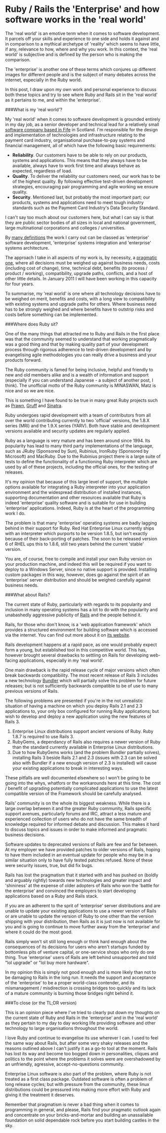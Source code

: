Ruby / Rails the 'Enterprise' and how software works in the 'real world'
========================================================================

The 'real world' is an emotive term when it comes to software development. It parcels off your
skills and experience to one side and holds it against and in comparison to a mythical 
archetype of 'reality' which seems to have little, if any, relevance to how, where and why you
work. In this context, the 'real world' is subjective and is defined by the person who is
making the comparison.

The 'enterprise' is another one of these terms which conjures up different images for different
people and is the subject of many debates across the internet, especially in the Ruby world.

In this post, I draw upon my own work and personal experience to discuss both these topics and
try to see where Ruby and Rails sit in the 'real world' as it pertains to me, and within the 
'enterprise'.

###What is my 'real world'?

My 'real world' when it comes to software development is grounded entirely in my day job, as
a senior developer and technical lead for a relatively small [software company based in Fife][2] in
Scotland. I'm responsible for the design and implementation of technologies and infrastructure 
relating to the payment card industry, organisational purchase-to-pay systems and financial 
management, all of which have the following basic requirements:

  *  **Reliability**. Our customers have to be able to rely on our products, systems and
     applications. This means that they always have to be available, always have to work
     first time and always behave as expected, regardless of load.
  *  **Quality**. To deliver the reliability our customers need, our work has to be of the
     highest quality. By following effective test-driven development strategies, encouraging
     pair programming and agile working we ensure quality.
  *  **Security**. Mentioned last, but probably the most important part; our products, systems
     and applications need to meet tough industry standards such as the Payment Card 
     Industry's Data Security Standard.

I can't say too much about our customers here, but what I can say is that they are public sector
bodies of all sizes in local and national government, large multinational corporations and colleges
/ universities.

By [many definitions][1] the work I carry out can be classed as 'enterprise' software development, 
'enterprise' systems integration and 'enterprise' systems architecture. 

The approach I  take in all aspects of my work is, by necessity, a [pragmatic one][3], where all 
decisions must be weighed up against business needs, costs (including cost of change), time, technical 
debt, benefits (to process / product / working), compatibility, upgrade paths, conflicts, and a host of 
other little details. In January 2011 I will have been working in this capacity for four years.

To summarise, my 'real world' is one where all technology decisions have to be weighed on merit, benefits
and costs, with a long view to compatibility with existing systems and upgrade paths for others. Where
business need has to be strongly weighed and where benefits have to outstrip risks and costs before something
can be implemented.

###Where does Ruby sit?

One of the many things that attracted me to Ruby and Rails in the first place was that the community
seemed to understand that working pragmatically was a good thing and that by making quality part of
your development process through rigorous adherence to test-driven development and by evangelising
agile methodologies you can really drive a business and your products forward.

The Ruby community is famed for being inclusive, helpful and friendly to new and old members alike and
is a wealth of information and support (especially if you can understand Japanese - a subject of another
post, I think). The unofficial motto of the Ruby community is MINASWAN, Matz is nice and so we are nice.

This is something I have found to be true in many  great Ruby projects such as [Prawn][4], [Gruff][5] 
and [Sinatra][6].

Ruby undergoes rapid development with a team of contributors from all over the world contributing currently
to two 'official' versions, the 1.8.X series (MRI) and the 1.9.X series (YARV). Both have stable and development 
versions available and security updates are regularly applied. 

Ruby as a language is very mature and has been around since 1994. Its popularity has lead to many third party
implementations of the language, such as JRuby (Sponsored by Sun), Rubinius, IronRuby (Sponsored by Microsoft) 
and MacRuby. Due to the Rubinius project there is a large suite of tests to define the functionality of a functioning
Ruby interpreter which are used by all of these projects, including the official ones, for the testing of releases.

It's my opinion that because of this large level of support, the multiple options available for integrating a Ruby 
interpreter into your application environment and the widespread distribution of installed instances, supporting
documentation and other resources available that Ruby is indeed 'enterprise' quality software and is suitable for 
use in building 'enterprise' applications. Indeed, Ruby is at the heart of the programming work I do. 

The problem is that many 'enterprise' operating systems are badly lagging behind in their support for Ruby. Red
Hat Enterprise Linux currently ships with an interpreter which purports to be version 1.8.5, but isn't exactly
because of their back-porting of patches. The soon to be released version 6 of RHEL ups this to 1.8.6, still two
years behind the current 'stable' version.

You are, of course, free to compile and install your own Ruby version on your production machine, and indeed this
will be required if you want to deploy to a Windows Server, since no native support is provided. Installing custom
packages in this way, however, does go against the spirit of an 'enterprise' server distribution and should be weighed
carefully against business needs. 

###What about Rails?

The current state of Ruby, particularly with regards to its popularity and inclusion in many
operating systems has a lot to do with the popularity and unabashedly aggressive publicity of 
[Rails][7] and the people behind it. 

Rails, for those who don't know, is a 'web application framework' which provides a structured 
environment for building software which is accessed via the internet. You can find out more
about it on [its website][7].

Rails development happens at a rapid pace, as one would probably expect form a young, but established
tool in this competitive world. This has, however brought several drawbacks to settling on Rails for 
developing web-facing applications, especially in my 'real world'.

One main drawback is the rapid release cycle of major versions which often break backwards compatibility.
The most recent release of Rails 3 includes a new technology [Bundler][8] which will partially solve 
this problem for future releases; but is not sufficiently backwards compatible to be of use to many previous
versions of Rails.

The following problems are presented if you're in the not unrealistic situation of having a machine on which 
you deploy Rails 2.1 and 2.3 applications to, your only box configured for running Ruby applications; but 
wish to develop and deploy a new application using the new features of Rails 3. 

  1. Enterprise Linux distributions support ancient versions of Ruby. Ruby 1.8.7 is required to
     use Rails 3.
  2. RubyGems, a dependancy of Rails also requires a newer version of Ruby than the standard currently
     available in Enterprise Linux distributions.
  3. Due to how RubyGems works (and the problem Bundler partially solves), installing Rails 3 beside 
     Rails 2.1 and 2.3 (issues with 2.3 can be solved also with Bundler if a new enough version of 2.3
     is installed) will cause your existing applications to break in interesting ways.

These pitfalls are well documented elsewhere so I won't be going to be going into the whys, whatfors or
the workarounds here at this time. The cost / benefit of upgrading potentially complicated applications
to use the latest compatible version of the Framework should be carefully analysed.

Rails' community is on the whole its biggest weakness. While there is a large overlap between it and
the greater Ruby community, Rails specific support avenues, particularly forums and IRC, attract a 
less mature and experienced collection of users who do not have the same breadth of knowledge required
for informed debate and discussion. This makes it hard to discuss topics and issues in order to make 
informed and pragmatic business decisions.

Software updates to deprecated versions of Rails are few and far between. At my employer we have provided
patches to older versions of Rails, hoping to have them included in an eventual update for people who may
be in a similar situation only to have fully tested patches refused. None of these were security issues, 
true, but did fix bugs.

Rails has lost the pragmatism that it started with and has pushed on (boldly and arguably rightly) towards
new technologies and greater impact and 'shininess' at the expense of older adopters of Rails who won
the 'battle for the enterprise' and convinced the employers to start developing applications based on a 
Ruby and Rails stack. 

If you are an adherent to the sprit of 'enterprise' server distributions and are unable to update your
existing applications to use a newer version of Rails or are unable to update the version of Ruby to 
one other than the version shipping with your distribution, then Rails as it is just now is not available
for you and is going to continue to move further away from the 'enterprise' and where it could do the
most good.

Rails simply won't sit still long enough or think hard enough about the consequences of its decisions for
users who aren't startups funded by bottomless pits of venture capital, or one-service shops who only do
one thing. True 'enterprise' users of Rails are left behind unsupported and told "lol upgrade" or "lol
buy more hardware". 

In my opinion this is simply not good enough and is more likely than not to be damaging to Rails in the long 
run. It needs the support and acceptance of the 'enterprise' to be a proper world-class contender, and its 
mismanagement / misdirection is crossing bridges too quickly and its lack of a mature community is burning 
those bridges right behind it. 

###To close (or the TL;DR version)

This is an opinion piece where I've tried to clearly put down my thoughts on the current state of Ruby and
Rails in the 'enterprise' and in the 'real world' as they pertain to my day to day working life providing
software and other technology to large organisations throughout the world.

I love Ruby and continue to evangelise its use wherever I can. I used to feel the same way about Rails, but
after some very shaky releases and the reasons outlined above I can't justify it as a go-to tool at the 
moment. Rails has lost its way and become too bogged down in personalities, cliques and politics to the point
where the problems it solves were are overshadowed by an unfriendly, agressive, accept-no-questions community.

Enterprise Linux software is also part of the problem, where Ruby is not treated as a first class package.
Outdated software is often a problem of long release cycles; but with pressure from the community, these linux
distributions could be pressured into making more effort with Ruby and giving it the treatment it deserves.

Remember that pragmatism is never a bad thing when it comes to programming in general, and please, Rails find
your pragmatic outlook again and concentrate on your bricks-and-mortar and building an unassailable foundation
on solid dependable rock before you start building castles in the sky.

[1]: http://en.wikipedia.org/wiki/Enterprise_software
[2]: http://pccl.co.uk
[3]: http://j.mp/9GIqKk
[4]: http://prawn.majesticseacreature.com/
[5]: http://nubyonrails.com/pages/gruff
[6]: http://www.sinatrarb.com/
[7]: http://rubyonrails.org/
[8]: http://gembundler.com/
